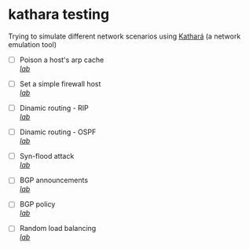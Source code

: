 # kathara testing
Trying to simulate different network scenarios using [Kathará](https://www.kathara.org/) (a network emulation tool)

- [ ] Poison a host's arp cache<br>[_lab_](https://github.com/mariocuomo/kathara-testing/tree/main/labs/arp_poisoning)
- [ ] Set a simple firewall host<br>[_lab_](https://github.com/mariocuomo/kathara-testing/tree/main/labs/firewall_on_host)
- [ ] Dinamic routing - RIP<br>[_lab_](https://github.com/mariocuomo/kathara-testing/tree/main/labs/routing_information_protocol_RIP)
- [ ] Dinamic routing - OSPF<br>[_lab_](https://github.com/mariocuomo/kathara-testing/tree/main/labs/routing_information_protocol_OSPF)
- [ ] Syn-flood attack<br>[_lab_](https://github.com/mariocuomo/kathara-testing/tree/main/labs/syn_flood) 
- [ ] BGP announcements<br>[_lab_](https://github.com/mariocuomo/kathara-testing/tree/main/labs/bgp_announcement) 
- [ ] BGP policy<br>[_lab_](https://github.com/mariocuomo/kathara-testing/tree/main/labs/bgp_policy) 
- [ ] Random load balancing<br>[_lab_](https://github.com/mariocuomo/kathara-testing/tree/main/labs/loadBalancer_twoWay) 

